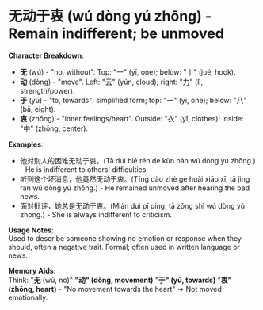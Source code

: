 # **无动于衷 (wú dòng yú zhōng) - Remain indifferent; be unmoved**

**Character Breakdown**:  
- **无** (wú) - "no, without". Top: "一" (yī, one); below: "亅" (jué, hook).  
- **动** (dòng) - "move". Left: "云" (yún, cloud); right: "力" (lì, strength/power).  
- **于** (yú) - "to, towards"; simplified form; top: "一" (yī, one); below: "八" (bā, eight).  
- **衷** (zhōng) - "inner feelings/heart". Outside: "衣" (yī, clothes); inside: "中" (zhōng, center).

**Examples**:  
- 他对别人的困难无动于衷。(Tā duì bié rén de kùn nán wú dòng yú zhōng.) - He is indifferent to others' difficulties.  
- 听到这个坏消息，他竟然无动于衷。(Tīng dào zhè gè huài xiāo xī, tā jìng rán wú dòng yú zhōng.) - He remained unmoved after hearing the bad news.  
- 面对批评，她总是无动于衷。(Miàn duì pī píng, tā zǒng shì wú dòng yú zhōng.) - She is always indifferent to criticism.

**Usage Notes**:  
Used to describe someone showing no emotion or response when they should, often a negative trait. Formal; often used in written language or news.

**Memory Aids**:  
Think: "**无** (wú, no)" **"动" (dòng, movement)** "**于" (yú, towards)** "**衷" (zhōng, heart)** - "No movement towards the heart" → Not moved emotionally.